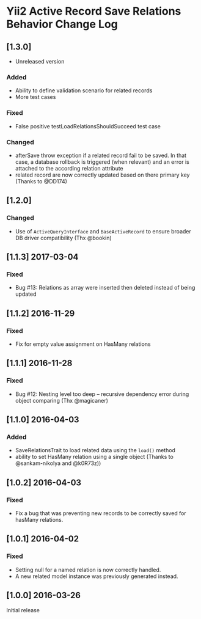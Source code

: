 # Yii2 Active Record Save Relations Behavior Change Log

## [1.3.0]
- Unreleased version

### Added
- Ability to define validation scenario for related records
- More test cases

### Fixed
- False positive testLoadRelationsShouldSucceed test case

### Changed
- afterSave throw exception if a related record fail to be saved. In that case, a database rollback is triggered (when relevant) and an error is attached to the according relation attribute 
- related record are now correctly updated based on there primary key (Thanks to @DD174)

## [1.2.0]
### Changed
- Use of `ActiveQueryInterface` and `BaseActiveRecord` to ensure broader DB driver compatibility (Thx @bookin)

## [1.1.3] 2017-03-04
### Fixed
- Bug #13: Relations as array were inserted then deleted instead of being updated


## [1.1.2] 2016-11-29
### Fixed
- Fix for empty value assignment on HasMany relations

## [1.1.1] 2016-11-28
### Fixed
- Bug #12: Nesting level too deep – recursive dependency error during object comparing (Thx @magicaner)

## [1.1.0] 2016-04-03
### Added
- SaveRelationsTrait to load related data using the `load()` method
- ability to set HasMany relation using a single object (Thanks to @sankam-nikolya and @k0R73z))

## [1.0.2] 2016-04-03
### Fixed
- Fix a bug that was preventing new records to be correctly saved for hasMany relations.

## [1.0.1] 2016-04-02
### Fixed
- Setting null for a named relation is now correctly handled.
- A new related model instance was previously generated instead.

## [1.0.0] 2016-03-26
Initial release